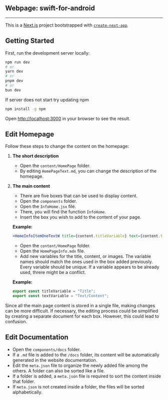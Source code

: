 ## Webpage: swift-for-android

---

This is a [Next.js](https://nextjs.org) project bootstrapped with [`create-next-app`](https://nextjs.org/docs/app/api-reference/cli/create-next-app).

## Getting Started

First, run the development server locally:

```bash
npm run dev
# or
yarn dev
# or
pnpm dev
# or
bun dev
```
If server does not start try updating npm
```bash
npm install -g npm
```

Open [http://localhost:3000](http://localhost:3000) in your browser to see the result.



## Edit Homepage

Follow these steps to change the content on the homepage:

1. **The short description**
   - Open the `content/HomePage` folder.
   - By editing `HomePageText.md`, you can change the description of the homepage.

2. **The main content**
   - There are five boxes that can be used to display content.
   - Open the `components` folder.
   - Open the `InfoHome.jsx` file.
   - There, you will find the function `InfoHome`.
   - Insert the box you wish to add to the content of your page.
   
   **Example:**
   ```jsx
   <HomeInfoItemOneTextW title={content.titleVariable} text={content.textVariable} />
   ```
   - Open the `content/HomePage` folder.
   - Open the `HomePageInfo.mdx` file.
   - Add new variables for the title, content, or images. The variable names should match the ones used in the box added previously. Every variable should be unique. If a variable appears to be already used, threre might be a conflict.

   **Example:**
   ```js
   export const titleVariable = "Title";
   export const textVariable = "Text/Content";
   ```

Since all the main page content is stored in a single file, making changes can be more difficult. If necessary, the editing process could be simplified by creating a separate document for each box. However, this could lead to confusion.

## Edit Documentation

- Open the `components/docs` folder.
- If a `.md` file is added to the `/docs` folder, its content will be automatically generated in the website documentation.
- Edit the `meta.json` file to organize the newly added file among the others. A folder can also be sorted like a file.
- If a folder is added, a `meta.json` file is required to sort the content inside that folder.
- If `meta.json` is not created inside a folder, the files will be sorted alphabetically.

